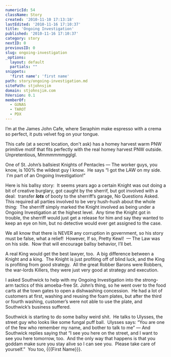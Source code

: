 ```yaml
---
numericId: 54
className: Story
created: '2010-11-10 17:13:18'
lastEdited: '2010-11-16 17:10:37'
title: 'Ongoing Investigation'
published: '2010-11-16 17:10:37'
category: story
nextID: 0
previousID: 0
slug: ongoing-investigation
_options:
  layout: default
  partials: ""
snippets:
  'first name': 'first name'
path: story/ongoing-investigation.md
sitePath: stjohnsjim
domain: stjohnsjim.com
hVersion: 0.1
memberOf:
  - GUNAS
  - TAROT
  - PDX
---
```

I&rsquo;m at the James John Cafe, where Seraphim make espresso with a crema so perfect, it puts velvet fog on your tongue.

This cafe (at a secret location, don't ask) has a homey harvest warm PNW primitive motif that fits perfectly with the real homey harvest PNW outside.&nbsp; Unpretentious, Mmmmmmmgglgl.

One of St. John&rsquo;s ballsiest Knights of Pentacles &mdash; The worker guys, you know, is 100% the wildest guy I know.&nbsp; He says &ldquo;I got the LAW on my side. &nbsp;I'm part of an Ongoing Investigation!&rdquo;

Here is his ballsy story:&nbsp; It seems years ago a certain Knight was out doing a bit of creative burglary, got caught by the sherrif, but got involved with a deal: &nbsp;transfer **_lots_** of booty to the sherriff&rsquo;s garage, No Questions Asked.&nbsp; This required all parties involved to be very hush-hush about the whole thing:&nbsp; The sherriff simply marked the Knight involved as being under a Ongoing Investigation at the highest level.&nbsp; Any time the Knight got in trouble, the sherriff would just get a release for him and say they wanted to keep an eye on him, but no detective would ever get assigned to the case.

We all know that there is NEVER any corruption in government, so his story must be false, what a relief! &nbsp;However, If so, Pretty Kewl! &nbsp;&mdash; The Law was on his side.&nbsp; Now that will encourage ballsy behavior, I&rsquo;ll bet.

A real King would get the best lawyer, too.&nbsp; A big difference between a Knight and a king.&nbsp; The Knight is just profiting off of blind luck, and the King is profiting from good strategy.&nbsp; All the great Robber Barons were Robbers, the war-lords Killers, they were just very good at strategy and execution.

I asked Southwick to help with my Ongoing Investigation into the strong-arm tactics of this amoeba-free St. John&rsquo;s thing, so he went over to the food carts at the town gates to open a dishwashing concession.&nbsp; He had a lot of customers at first, washing and reusing the foam plates, but after the third or fourth washing, customer&rsquo;s were not able to use the plate, and Southwick&rsquo;s business suffered.

Southwick is starting to do some ballsy weird shit.&nbsp; He talks to Ulysses, the street guy who looks like some fungal puff ball. &nbsp;Ulysses says: &ldquo;You are one of the few who remember my name, and bother to talk to me&rdquo; &mdash; And Southwick replies saying that &ldquo;I see you here on the street, and I want to see you here tomorrow, too.&nbsp; And the only way that happens is that you goddam make sure you stay alive so I can see you.&nbsp; Please take care of yourself.&rdquo; &nbsp;You too, {{{First Name}}}.

